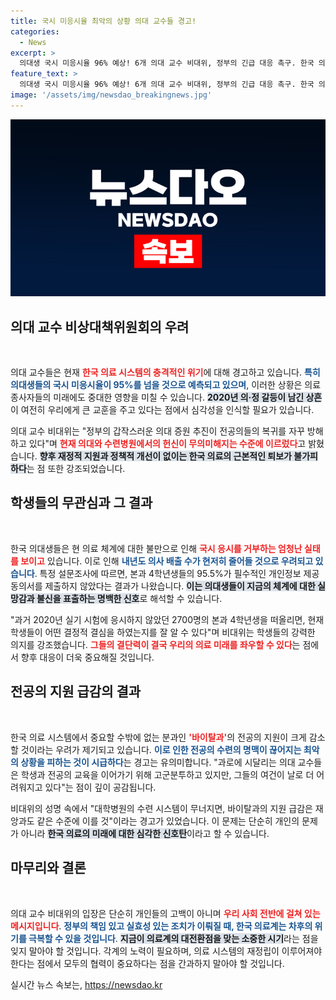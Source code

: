 ```yaml
---
title: 국시 미응시율 최악의 상황 의대 교수들 경고!
categories:
  - News
excerpt: >
  의대생 국시 미응시율 96% 예상! 6개 의대 교수 비대위, 정부의 긴급 대응 촉구. 한국 의료의 위기, 이제 누구의 책임인가?
feature_text: >
  의대생 국시 미응시율 96% 예상! 6개 의대 교수 비대위, 정부의 긴급 대응 촉구. 한국 의료의 위기, 이제 누구의 책임인가?
image: '/assets/img/newsdao_breakingnews.jpg'
---
```


<p><img src="/assets/img/newsdao_breakingnews.jpg" alt="pcversion 속보" /></p>

<h2 data-ke-size="size26">의대 교수 비상대책위원회의 우려</h2>

<p data-ke-size="size16">&nbsp;</p>

<p>의대 교수들은 현재 <b><span style="color: #ee2323;">한국 의료 시스템의 충격적인 위기</span></b>에 대해 경고하고 있습니다. <b><span style="color: #1a5490;">특히 의대생들의 국시 미응시율이 95%를 넘을 것으로 예측되고 있으며</span></b>, 이러한 상황은 의료 종사자들의 미래에도 중대한 영향을 미칠 수 있습니다. <b><span style="background-color: #21538527;">2020년 의·정 갈등이 남긴 상흔</span></b>이 여전히 우리에게 큰 교훈을 주고 있다는 점에서 심각성을 인식할 필요가 있습니다.</p>

<p>의대 교수 비대위는 "정부의 갑작스러운 의대 증원 추진이 전공의들의 복귀를 자꾸 방해하고 있다"며 <b><span style="color: #ee2323;">현재 의대와 수련병원에서의 헌신이 무의미해지는 수준에 이르렀다</span></b>고 밝혔습니다. <b><span style="background-color: #21538527;">향후 재정적 지원과 정책적 개선이 없이는 한국 의료의 근본적인 퇴보가 불가피하다</span></b>는 점 또한 강조되었습니다.</p>

<h2 data-ke-size="size26">학생들의 무관심과 그 결과</h2>

<p data-ke-size="size16">&nbsp;</p>

<p>한국 의대생들은 현 의료 체계에 대한 불만으로 인해 <b><span style="color: #ee2323;">국시 응시를 거부하는 엄청난 실태를 보이고</span></b> 있습니다. 이로 인해 <b><span style="color: #1a5490;">내년도 의사 배출 수가 현저히 줄어들 것으로 우려되고 있습니다</span></b>. 특정 설문조사에 따르면, 본과 4학년생들의 95.5%가 필수적인 개인정보 제공 동의서를 제출하지 않았다는 결과가 나왔습니다. <b><span style="background-color: #21538527;">이는 의대생들이 지금의 체계에 대한 실망감과 불신을 표출하는 명백한 신호</span></b>로 해석할 수 있습니다.</p>

<p>"과거 2020년 실기 시험에 응시하지 않았던 2700명의 본과 4학년생을 떠올리면, 현재 학생들이 어떤 결정적 결심을 하였는지를 잘 알 수 있다"며 비대위는 학생들의 강력한 의지를 강조했습니다. <b><span style="color: #ee2323;">그들의 결단력이 결국 우리의 의료 미래를 좌우할 수 있다</span></b>는 점에서 향후 대응이 더욱 중요해질 것입니다.</p>

<h2 data-ke-size="size26">전공의 지원 급감의 결과</h2>

<p data-ke-size="size16">&nbsp;</p>

<p>한국 의료 시스템에서 중요할 수밖에 없는 분과인 <b><span style="color: #ee2323;">'바이탈과'</span></b>의 전공의 지원이 크게 감소할 것이라는 우려가 제기되고 있습니다. <b><span style="color: #1a5490;">이로 인한 전공의 수련의 명맥이 끊어지는 최악의 상황을 피하는 것이 시급하다</span></b>는 경고는 유의미합니다. "과로에 시달리는 의대 교수들은 학생과 전공의 교육을 이어가기 위해 고군분투하고 있지만, 그들의 여건이 날로 더 어려워지고 있다"는 점이 깊이 공감됩니다.</p>

<p>비대위의 성명 속에서 "대학병원의 수련 시스템이 무너지면, 바이탈과의 지원 급감은 재앙과도 같은 수준에 이를 것"이라는 경고가 있었습니다. 이 문제는 단순히 개인의 문제가 아니라 <b><span style="background-color: #21538527;">한국 의료의 미래에 대한 심각한 신호탄</span></b>이라고 할 수 있습니다.</p>

<h2 data-ke-size="size26">마무리와 결론</h2>

<p data-ke-size="size16">&nbsp;</p>

<p>의대 교수 비대위의 입장은 단순히 개인들의 고백이 아니며 <b><span style="color: #ee2323;">우리 사회 전반에 걸쳐 있는 메시지입니다</span></b>. <b><span style="color: #1a5490;">정부의 책임 있고 실효성 있는 조치가 이뤄질 때, 한국 의료계는 차후의 위기를 극복할 수 있을 것입니다</span></b>. <b><span style="background-color: #21538527;">지금이 의료계의 대전환점을 맞는 소중한 시기</span></b>라는 점을 잊지 말아야 할 것입니다. 각계의 노력이 필요하며, 의료 시스템의 재정립이 이루어져야 한다는 점에서 모두의 협력이 중요하다는 점을 간과하지 말아야 할 것입니다.</p>
실시간 뉴스 속보는, <a href="https://newsdao.kr" rel="dofollow">https://newsdao.kr</a>



